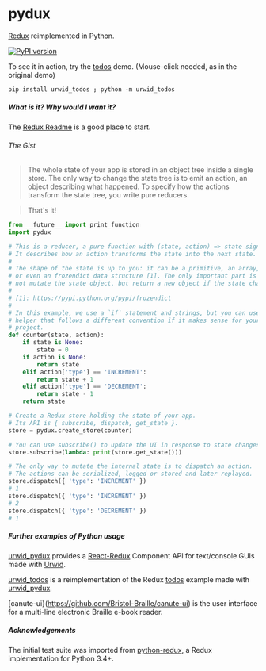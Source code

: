# pydux

[Redux](https://github.com/reactjs/redux) reimplemented in Python.

[![PyPI version](https://badge.fury.io/py/pydux.svg)](https://badge.fury.io/py/pydux)

To see it in action, try the [todos](https://github.com/usrlocalben/urwid_todos) demo.  (Mouse-click needed, as in the original demo)

```pip install urwid_todos ; python -m urwid_todos```

##### What is it? Why would I want it?

The [Redux Readme](https://github.com/reactjs/redux) is a good place to start.

###### The Gist

>The whole state of your app is stored in an object tree inside a single store.
The only way to change the state tree is to emit an action, an object describing what happened.
To specify how the actions transform the state tree, you write pure reducers.

>That's it!


```python
from __future__ import print_function
import pydux

# This is a reducer, a pure function with (state, action) => state signature.
# It describes how an action transforms the state into the next state.
#
# The shape of the state is up to you: it can be a primitive, an array, an object,
# or even an frozendict data structure [1]. The only important part is that you should
# not mutate the state object, but return a new object if the state changes.
#
# [1]: https://pypi.python.org/pypi/frozendict
#
# In this example, we use a `if` statement and strings, but you can use a
# helper that follows a different convention if it makes sense for your
# project.
def counter(state, action):
    if state is None:
        state = 0
    if action is None:
        return state
    elif action['type'] == 'INCREMENT':
        return state + 1
    elif action['type'] == 'DECREMENT':
        return state - 1
    return state

# Create a Redux store holding the state of your app.
# Its API is { subscribe, dispatch, get_state }.
store = pydux.create_store(counter)

# You can use subscribe() to update the UI in response to state changes.
store.subscribe(lambda: print(store.get_state()))

# The only way to mutate the internal state is to dispatch an action.
# The actions can be serialized, logged or stored and later replayed.
store.dispatch({ 'type': 'INCREMENT' })
# 1
store.dispatch({ 'type': 'INCREMENT' })
# 2
store.dispatch({ 'type': 'DECREMENT' })
# 1

```

##### Further examples of _Python_ usage


[urwid_pydux](https://github.com/usrlocalben/urwid_pydux) provides a [React-Redux](https://github.com/reactjs/react-redux) Component API for text/console GUIs made with [Urwid](https://github.com/urwid/urwid).

[urwid_todos](https://github.com/usrlocalben/urwid_todos) is a reimplementation of the Redux [todos](http://redux.js.org/docs/basics/ExampleTodoList.html) example made with [urwid_pydux](https://github.com/usrlocalben/urwid_pydux).

[canute-ui}(https://github.com/Bristol-Braille/canute-ui) is the user interface for a multi-line electronic Braille e-book reader.


##### Acknowledgements

The initial test suite was imported from [python-redux](https://github.com/ebrakke/python-redux), a Redux implementation for Python 3.4+.
